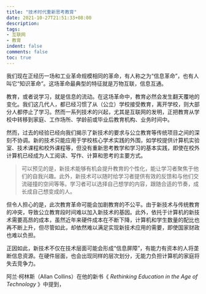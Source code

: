 ```yaml
---
title: "技术时代重新思考教育"
date: 2021-10-27T21:51:33+08:00
description:
tags:
- 互联网
- 教育
indent: false
comments: false
toc: true
---
```


我们现在正经历一场和工业革命规模相同的革命，有人称之为“信息革命”，也有人叫它“知识革命”。这场革命最典型的特征就是万物互联，信息互通。

教育，或者说学习，就是信息的流动。在这场革命中，教育必然会发生翻天覆地的变化。我们这几代人，都已经习惯了从（公立）学校接受教育，离开学校，则大部分人都停止了学习。然而一系列技术的兴起，尤其是互联网的发明，正把教育从学校中转移到家庭、工作场所、学龄前或毕业后教育机构、业务时间中。

然而，过去的经验已经向我们揭示了新技术的要求与公立教育等传统项目之间的深刻不协调。新的技术只能应用于学校核心学术实践的外围，如学校提供计算机实验室、技术课程和校外课程等，但没有重新思考教学和学习的基本实践，即使在校外计算机已经成为人工阅读、写作、计算和思考的主要方式。

> 可以预见的是，新技术能够有机会提升教育的个性化，能让学习者聚焦于他们的自我兴趣。此外，新技术可以随时给学习者提供有效的反馈和与他们交流碰撞的空间等等。学习者可以选择自己想学的内容，跟随合适的节奏，成长成自己想变成的人。

但令人担心的是，此次教育革命可能会加剧教育的不公平。由于新技术与传统教育的冲突，导致公立教育段时间难以加入新技术的基因。此外，依托于计算机的新技术需要高昂的成本，虽然近年来硬件成本在不断下降，计算机和学生数量的配比也再不断上升，但尽管如此，却依然难以满足实现新技术应用的需要，即使国家财政也难以负担。

正因如此，新技术不仅在技术层面可能会形成“信息屏障”，有能力有资本的人将垄断信息资源。在硬件层面，也会出现同样的层次划分，无能力负担计算机的家庭将失去竞争力。

阿兰·柯林斯（Allan Collins）在他的新书《 *Rethinking Education in the Age of Technology* 》中提到，

>  


